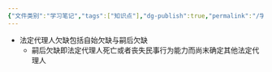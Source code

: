 ```yaml
---
{"文件类别":"学习笔记","tags":["知识点"],"dg-publish":true,"permalink":"/学习笔记studyup/知识点cheese/法定代理人欠缺/","dgPassFrontmatter":true,"noteIcon":"","created":"2024-09-18T20:08:29.933+08:00","updated":"2024-09-18T20:09:08.891+08:00"}
---
```


- 法定代理人欠缺包括自始欠缺与嗣后欠缺
	- 嗣后欠缺即法定代理人死亡或者丧失民事行为能力而尚末确定其他法定代理人